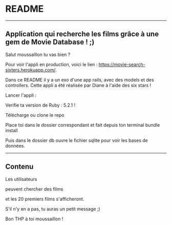 # README

--------------------------------------------------------------------------------------
Application qui recherche les films grâce à une gem de Movie Database ! ;)
--------------------------------------------------------------------------------------

Salut moussaillon tu vas bien ? 

Pour voir l'appli en production, voici le lien : https://movie-search-sixters.herokuapp.com/.

Dans ce README il y a un exo d'une app rails, avec des models et des controllers. Cette appli a été réalisée par Diane à l'aide des six stars !

Lancer l'appli : 

Verifie ta version de Ruby : 5.2.1 !

Télécharge ou clone le repo

Place toi dans le dossier correspondant et fait depuis ton terminal bundle install

Puis dans le dossier db ouvre le fichier sqlite pour voir les bases de données.

----------------------------------------------------------------------------------------
Contenu
----------------------------------------------------------------------------------------


Les utilisateurs

peuvent chercher des films

et les 20 premiers films s'afficheront.

S'il n'y en a pas, tu auras un petit message ;)

Bon THP à toi moussaillon !
